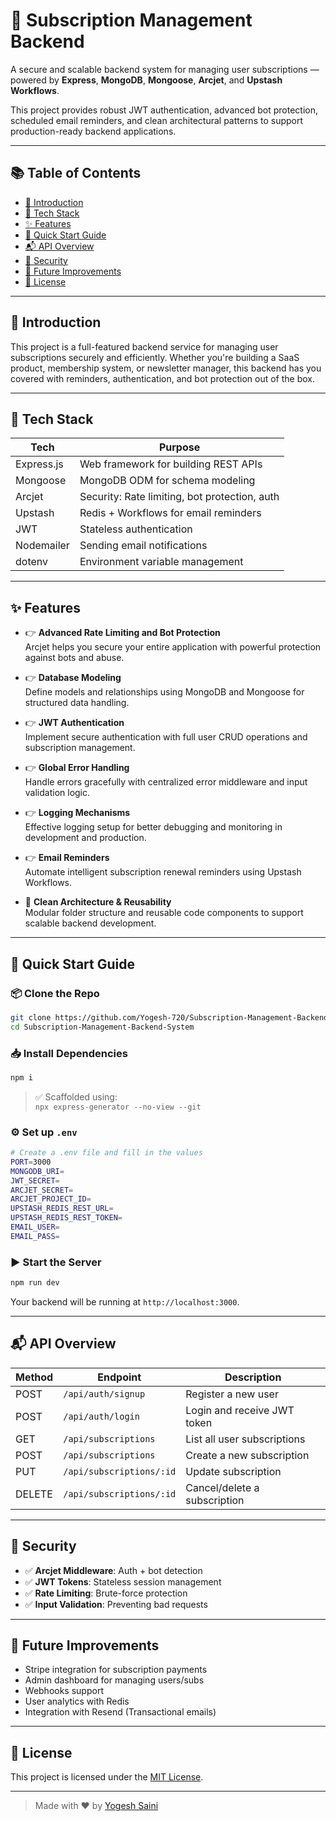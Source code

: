 
# 🧠 Subscription Management Backend

A secure and scalable backend system for managing user subscriptions — powered by **Express**, **MongoDB**, **Mongoose**, **Arcjet**, and **Upstash Workflows**.

This project provides robust JWT authentication, advanced bot protection, scheduled email reminders, and clean architectural patterns to support production-ready backend applications.

---

## 📚 Table of Contents

- [🧠 Introduction](#-introduction)
- [🚀 Tech Stack](#-tech-stack)
- [✨ Features](#-features)
- [🚀 Quick Start Guide](#-quick-start-guide)
- [📬 API Overview](#-api-overview)
- [🔐 Security](#-security)
- [🧠 Future Improvements](#-future-improvements)
- [📄 License](#-license)

---

## 🧠 Introduction

This project is a full-featured backend service for managing user subscriptions securely and efficiently. Whether you're building a SaaS product, membership system, or newsletter manager, this backend has you covered with reminders, authentication, and bot protection out of the box.

---

## 🚀 Tech Stack

| Tech        | Purpose                                       |
|-------------|-----------------------------------------------|
| Express.js  | Web framework for building REST APIs          |
| Mongoose    | MongoDB ODM for schema modeling               |
| Arcjet      | Security: Rate limiting, bot protection, auth |
| Upstash     | Redis + Workflows for email reminders         |
| JWT         | Stateless authentication                      |
| Nodemailer  | Sending email notifications                   |
| dotenv      | Environment variable management               |

---

## ✨ Features

- 👉 **Advanced Rate Limiting and Bot Protection**  
  Arcjet helps you secure your entire application with powerful protection against bots and abuse.

- 👉 **Database Modeling**  
  Define models and relationships using MongoDB and Mongoose for structured data handling.

- 👉 **JWT Authentication**  
  Implement secure authentication with full user CRUD operations and subscription management.

- 👉 **Global Error Handling**  
  Handle errors gracefully with centralized error middleware and input validation logic.

- 👉 **Logging Mechanisms**  
  Effective logging setup for better debugging and monitoring in development and production.

- 👉 **Email Reminders**  
  Automate intelligent subscription renewal reminders using Upstash Workflows.

- 🧩 **Clean Architecture & Reusability**  
  Modular folder structure and reusable code components to support scalable backend development.

---

## 🚀 Quick Start Guide

### 📦 Clone the Repo

```bash
git clone https://github.com/Yogesh-720/Subscription-Management-Backend-System.git
cd Subscription-Management-Backend-System
```

### 📥 Install Dependencies

```bash
npm i
```

> ✅ Scaffolded using:  
> `npx express-generator --no-view --git`

### ⚙️ Set up `.env`

```bash
# Create a .env file and fill in the values
PORT=3000
MONGODB_URI=
JWT_SECRET=
ARCJET_SECRET=
ARCJET_PROJECT_ID=
UPSTASH_REDIS_REST_URL=
UPSTASH_REDIS_REST_TOKEN=
EMAIL_USER=
EMAIL_PASS=
```

### ▶️ Start the Server

```bash
npm run dev
```

Your backend will be running at `http://localhost:3000`.

---

## 📬 API Overview

| Method | Endpoint               | Description                       |
|--------|------------------------|-----------------------------------|
| POST   | `/api/auth/signup`     | Register a new user               |
| POST   | `/api/auth/login`      | Login and receive JWT token       |
| GET    | `/api/subscriptions`   | List all user subscriptions       |
| POST   | `/api/subscriptions`   | Create a new subscription         |
| PUT    | `/api/subscriptions/:id` | Update subscription              |
| DELETE | `/api/subscriptions/:id` | Cancel/delete a subscription     |

---

## 🔐 Security

- ✅ **Arcjet Middleware**: Auth + bot detection
- ✅ **JWT Tokens**: Stateless session management
- ✅ **Rate Limiting**: Brute-force protection
- ✅ **Input Validation**: Preventing bad requests

---

## 🧠 Future Improvements

- Stripe integration for subscription payments
- Admin dashboard for managing users/subs
- Webhooks support
- User analytics with Redis
- Integration with Resend (Transactional emails)

---

## 📄 License

This project is licensed under the [MIT License](LICENSE).

---

> Made with ❤️ by [Yogesh Saini](https://github.com/yourusername)
